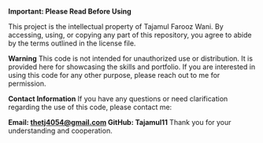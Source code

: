 
**Important: Please Read Before Using**

This project is the intellectual property of Tajamul Farooz Wani. By accessing, using, or copying any part of this repository, you agree to abide by the terms outlined in the license file.

**Warning**
This code is not intended for unauthorized use or distribution. It is provided here for showcasing the skills and portfolio. If you are interested in using this code for any other purpose, please reach out to me for permission.

**Contact Information**
If you have any questions or need clarification regarding the use of this code, please contact me:

**Email: thetj4054@gmail.com
GitHub: Tajamul11**
Thank you for your understanding and cooperation.
